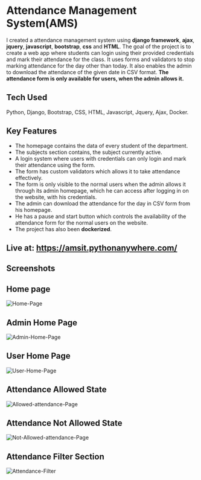 # Attendance Management System(AMS)

I created a attendance management system using **django framework**, **ajax**,  **jquery**, **javascript**, **bootstrap**, **css** and **HTML**.
The goal of the project is to create a web app where students can login using their provided credentials and mark their attendance for the class. It uses forms and validators to stop marking attendance for the day other than today. It also enables the admin to download the attendance of the given date in CSV format.
**The attendance form is only available for users, when the admin allows it.**

## Tech Used
Python, Django, Bootstrap, CSS, HTML, Javascript, Jquery, Ajax, Docker.

## Key Features
* The homepage contains the data of every student of the department.
* The subjects section contains, the subject currently active.
* A login system where users with credentials can only login and mark their attendance using the form.
* The form has custom validators which allows it to take attendance effectively.
* The form is only visible to the normal users when the admin allows it through its admin homepage, which he can access after logging in on the website, with his credentials.
* The admin can download the attendance for the day in CSV form from his homepage.
* He has a pause and start button which controls the availability of the attendance form for the normal users on the website.
* The project has also been **dockerized**.

## Live at: https://amsit.pythonanywhere.com/

## Screenshots

## Home page
![Home-Page](https://github.com/amanjha8100/AMS/blob/main/ss/Homepage.PNG?raw=true)

## Admin Home Page
![Admin-Home-Page](https://github.com/amanjha8100/AMS/blob/main/ss/adminhomepage.PNG?raw=true)

## User Home Page
![User-Home-Page](https://github.com/amanjha8100/AMS/blob/main/ss/userhomepage.PNG?raw=true)

## Attendance Allowed State
![Allowed-attendance-Page](https://github.com/amanjha8100/AMS/blob/main/ss/aallowedform.PNG?raw=true)

## Attendance Not Allowed State
![Not-Allowed-attendance-Page](https://github.com/amanjha8100/AMS/blob/main/ss/anotallowedform.PNG?raw=true)

## Attendance Filter Section
![Attendance-Filter](https://github.com/amanjha8100/AMS/blob/main/ss/attendancefilterpage.PNG?raw=true)






